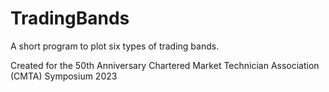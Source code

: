 # TradingBands
A short program to plot six types of trading bands.

Created for the 50th Anniversary Chartered Market Technician Association (CMTA) Symposium 2023 
